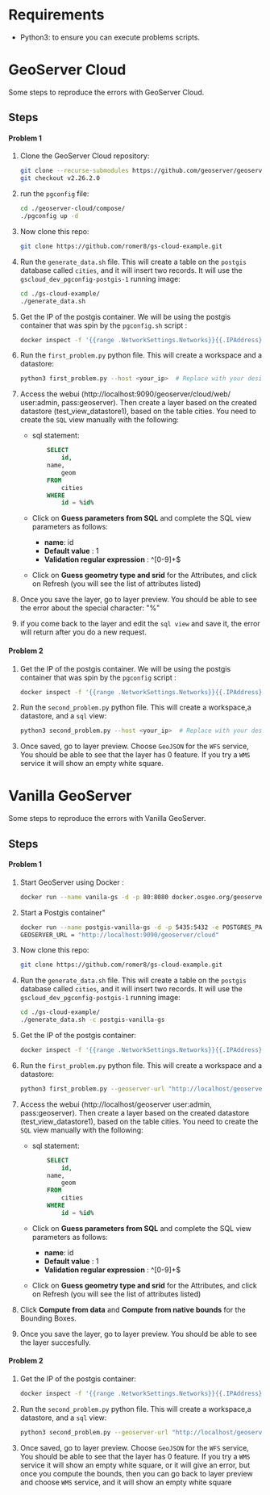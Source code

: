 # Requirements

 - Python3: to ensure you can execute problems scripts.

# GeoServer Cloud

Some steps to reproduce the errors with GeoServer Cloud.


## Steps

#### Problem 1

1. Clone the GeoServer Cloud repository:
    ```bash
    git clone --recurse-submodules https://github.com/geoserver/geoserver-cloud.git
    git checkout v2.26.2.0
    ```
2. run the `pgconfig` file:
    ```bash
    cd ./geoserver-cloud/compose/
    ./pgconfig up -d
    ```
3. Now clone this repo:
    ```bash
    git clone https://github.com/romer8/gs-cloud-example.git
    ```

4. Run the `generate_data.sh` file. This will create a table on the `postgis` database called `cities`, and it will insert two records. It will use the `gscloud_dev_pgconfig-postgis-1` running image:

    ```bash
    cd ./gs-cloud-example/
    ./generate_data.sh
    ```
5. Get the IP of the postgis container. We will be using the postgis container that was spin by the `pgconfig.sh` script :
    ```bash
    docker inspect -f '{{range .NetworkSettings.Networks}}{{.IPAddress}}{{end}}' gscloud_dev_pgconfig-postgis-1
    ```

6. Run the `first_problem.py` python file. This will create a workspace and a datastore:

    ```bash
    python3 first_problem.py --host <your_ip>  # Replace with your desired IP
    ```
7. Access the webui (http://localhost:9090/geoserver/cloud/web/ user:admin, pass:geoserver). 
   Then create a layer based on the created datastore (test_view_datastore1), based on the table cities.
   You need to create the `SQL` view manually with the following:

    - sql statement:
        ```sql
            SELECT 
                id,
            name,
                geom 
            FROM 
                cities
            WHERE 
                id = %id%
        ```

 
    - Click on **Guess parameters from SQL** and complete the SQL view parameters as follows:
        - **name**: id
        - **Default value** : 1
        - **Validation regular expression** : ^[0-9]+$
        

    - Click on **Guess geometry type and srid** for the Attributes, and click on Refresh (you will see the list of attributes listed)

8. Once you save the layer, go to layer preview. You should be able to see the error about the special character: "%"
9. if you come back to the layer and edit the `sql view` and save it, the error will return after you do a new request.

#### Problem 2

1. Get the IP of the postgis container. We will be using the postgis container that was spin by the `pgconfig` script :
    ```bash
    docker inspect -f '{{range .NetworkSettings.Networks}}{{.IPAddress}}{{end}}' gscloud_dev_pgconfig-postgis-1
    ```

2. Run the `second_problem.py` python file. This will create a workspace,a datastore, and a `sql` view:

    ```bash
    python3 second_problem.py --host <your_ip>  # Replace with your desired IP
    ```
3. Once saved, go to layer preview. Choose `GeoJSON` for the `WFS` service, You should be able to see that the layer has 0 feature. If you try a `WMS` service it will show an empty white square.


# Vanilla GeoServer

Some steps to reproduce the errors with Vanilla GeoServer.

## Steps

#### Problem 1

1. Start GeoServer using Docker :
    ```bash
    docker run --name vanila-gs -d -p 80:8080 docker.osgeo.org/geoserver:2.26.2
    ```
2. Start a Postgis container"
    ```bash
    docker run --name postgis-vanilla-gs -d -p 5435:5432 -e POSTGRES_PASSWORD=postgres -e POSTGRES_USER=postgis -e POSTGRES_DB=postgis -e POSTGRES_PASSWORD=postgis -e POSTGIS_GDAL_ENABLED_DRIVERS=ENABLE_ALL imresamu/postgis:15-3.4
    GEOSERVER_URL = "http://localhost:9090/geoserver/cloud"
    ```
2. Now clone this repo:
    ```bash
    git clone https://github.com/romer8/gs-cloud-example.git
    ```

3. Run the `generate_data.sh` file. This will create a table on the `postgis` database called `cities`, and it will insert two records. It will use the `gscloud_dev_pgconfig-postgis-1` running image:

    ```bash
    cd ./gs-cloud-example/
    ./generate_data.sh -c postgis-vanilla-gs
    ```
4. Get the IP of the postgis container:
    ```bash
    docker inspect -f '{{range .NetworkSettings.Networks}}{{.IPAddress}}{{end}}' postgis-vanilla-gs
    ```
5. Run the `first_problem.py` python file. This will create a workspace and a datastore:

    ```bash
    python3 first_problem.py --geoserver-url "http://localhost/geoserver" --host <your_ip>  # Replace with your desired IP
    ```
6. Access the webui (http://localhost/geoserver user:admin, pass:geoserver). 
   Then create a layer based on the created datastore (test_view_datastore1), based on the table cities.
   You need to create the `SQL` view manually with the following:

    - sql statement:
        ```sql
            SELECT 
                id,
            name,
                geom 
            FROM 
                cities
            WHERE 
                id = %id%
        ```

 
    - Click on **Guess parameters from SQL** and complete the SQL view parameters as follows:
        - **name**: id
        - **Default value** : 1
        - **Validation regular expression** : ^[0-9]+$
        

    - Click on **Guess geometry type and srid** for the Attributes, and click on Refresh (you will see the list of attributes listed)

7. Click **Compute from data** and **Compute from native bounds** for the Bounding Boxes.
7. Once you save the layer, go to layer preview. You should be able to see the layer succesfully.


#### Problem 2

1. Get the IP of the postgis container:
    ```bash
    docker inspect -f '{{range .NetworkSettings.Networks}}{{.IPAddress}}{{end}}' postgis-vanilla-gs
    ```

2. Run the `second_problem.py` python file. This will create a workspace,a datastore, and a `sql` view:

    ```bash
    python3 second_problem.py --geoserver-url "http://localhost/geoserver" --host <your_ip>  # Replace with your desired IP
    ```
3. Once saved, go to layer preview. Choose `GeoJSON` for the `WFS` service, You should be able to see that the layer has 0 feature. If you try a `WMS` service it will show an empty white square, or it will give an error, but once you compute the bounds, then you can go back to layer preview and choose `WMS` service, and it will show an empty white square
